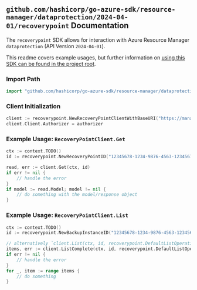 
## `github.com/hashicorp/go-azure-sdk/resource-manager/dataprotection/2024-04-01/recoverypoint` Documentation

The `recoverypoint` SDK allows for interaction with Azure Resource Manager `dataprotection` (API Version `2024-04-01`).

This readme covers example usages, but further information on [using this SDK can be found in the project root](https://github.com/hashicorp/go-azure-sdk/tree/main/docs).

### Import Path

```go
import "github.com/hashicorp/go-azure-sdk/resource-manager/dataprotection/2024-04-01/recoverypoint"
```


### Client Initialization

```go
client := recoverypoint.NewRecoveryPointClientWithBaseURI("https://management.azure.com")
client.Client.Authorizer = authorizer
```


### Example Usage: `RecoveryPointClient.Get`

```go
ctx := context.TODO()
id := recoverypoint.NewRecoveryPointID("12345678-1234-9876-4563-123456789012", "example-resource-group", "backupVaultName", "backupInstanceName", "recoveryPointId")

read, err := client.Get(ctx, id)
if err != nil {
	// handle the error
}
if model := read.Model; model != nil {
	// do something with the model/response object
}
```


### Example Usage: `RecoveryPointClient.List`

```go
ctx := context.TODO()
id := recoverypoint.NewBackupInstanceID("12345678-1234-9876-4563-123456789012", "example-resource-group", "backupVaultName", "backupInstanceName")

// alternatively `client.List(ctx, id, recoverypoint.DefaultListOperationOptions())` can be used to do batched pagination
items, err := client.ListComplete(ctx, id, recoverypoint.DefaultListOperationOptions())
if err != nil {
	// handle the error
}
for _, item := range items {
	// do something
}
```
